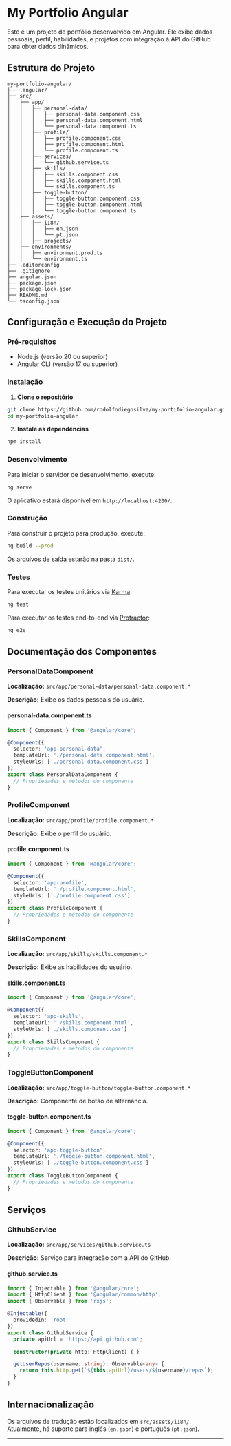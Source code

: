 
# My Portfolio Angular

Este é um projeto de portfólio desenvolvido em Angular. Ele exibe dados pessoais, perfil, habilidades, e projetos com integração à API do GitHub para obter dados dinâmicos.

## Estrutura do Projeto

```
my-portfolio-angular/
├── .angular/
├── src/
│   ├── app/
│   │   ├── personal-data/
│   │   │   ├── personal-data.component.css
│   │   │   ├── personal-data.component.html
│   │   │   └── personal-data.component.ts
│   │   ├── profile/
│   │   │   ├── profile.component.css
│   │   │   ├── profile.component.html
│   │   │   └── profile.component.ts
│   │   ├── services/
│   │   │   └── github.service.ts
│   │   ├── skills/
│   │   │   ├── skills.component.css
│   │   │   ├── skills.component.html
│   │   │   └── skills.component.ts
│   │   ├── toggle-button/
│   │   │   ├── toggle-button.component.css
│   │   │   ├── toggle-button.component.html
│   │   │   └── toggle-button.component.ts
│   ├── assets/
│   │   ├── i18n/
│   │   │   ├── en.json
│   │   │   └── pt.json
│   │   ├── projects/
│   ├── environments/
│   │   ├── environment.prod.ts
│   │   └── environment.ts
├── .editorconfig
├── .gitignore
├── angular.json
├── package.json
├── package-lock.json
├── README.md
└── tsconfig.json
```

## Configuração e Execução do Projeto

### Pré-requisitos

- Node.js (versão 20 ou superior)
- Angular CLI (versão 17 ou superior)

### Instalação

1. **Clone o repositório**

```bash
git clone https://github.com/rodolfodiegosilva/my-portifolio-angular.git
cd my-portfolio-angular
```

2. **Instale as dependências**

```bash
npm install
```

### Desenvolvimento

Para iniciar o servidor de desenvolvimento, execute:

```bash
ng serve
```

O aplicativo estará disponível em `http://localhost:4200/`.

### Construção

Para construir o projeto para produção, execute:

```bash
ng build --prod
```

Os arquivos de saída estarão na pasta `dist/`.

### Testes

Para executar os testes unitários via [Karma](https://karma-runner.github.io):

```bash
ng test
```

Para executar os testes end-to-end via [Protractor](http://www.protractortest.org/):

```bash
ng e2e
```

## Documentação dos Componentes

### PersonalDataComponent

**Localização:** `src/app/personal-data/personal-data.component.*`

**Descrição:** Exibe os dados pessoais do usuário.

#### personal-data.component.ts

```typescript
import { Component } from '@angular/core';

@Component({
  selector: 'app-personal-data',
  templateUrl: './personal-data.component.html',
  styleUrls: ['./personal-data.component.css']
})
export class PersonalDataComponent {
  // Propriedades e métodos do componente
}
```

### ProfileComponent

**Localização:** `src/app/profile/profile.component.*`

**Descrição:** Exibe o perfil do usuário.

#### profile.component.ts

```typescript
import { Component } from '@angular/core';

@Component({
  selector: 'app-profile',
  templateUrl: './profile.component.html',
  styleUrls: ['./profile.component.css']
})
export class ProfileComponent {
  // Propriedades e métodos do componente
}
```

### SkillsComponent

**Localização:** `src/app/skills/skills.component.*`

**Descrição:** Exibe as habilidades do usuário.

#### skills.component.ts

```typescript
import { Component } from '@angular/core';

@Component({
  selector: 'app-skills',
  templateUrl: './skills.component.html',
  styleUrls: ['./skills.component.css']
})
export class SkillsComponent {
  // Propriedades e métodos do componente
}
```

### ToggleButtonComponent

**Localização:** `src/app/toggle-button/toggle-button.component.*`

**Descrição:** Componente de botão de alternância.

#### toggle-button.component.ts

```typescript
import { Component } from '@angular/core';

@Component({
  selector: 'app-toggle-button',
  templateUrl: './toggle-button.component.html',
  styleUrls: ['./toggle-button.component.css']
})
export class ToggleButtonComponent {
  // Propriedades e métodos do componente
}
```

## Serviços

### GithubService

**Localização:** `src/app/services/github.service.ts`

**Descrição:** Serviço para integração com a API do GitHub.

#### github.service.ts

```typescript
import { Injectable } from '@angular/core';
import { HttpClient } from '@angular/common/http';
import { Observable } from 'rxjs';

@Injectable({
  providedIn: 'root'
})
export class GithubService {
  private apiUrl = 'https://api.github.com';

  constructor(private http: HttpClient) { }

  getUserRepos(username: string): Observable<any> {
    return this.http.get(`${this.apiUrl}/users/${username}/repos`);
  }
}
```

## Internacionalização

Os arquivos de tradução estão localizados em `src/assets/i18n/`. Atualmente, há suporte para inglês (`en.json`) e português (`pt.json`).

---

